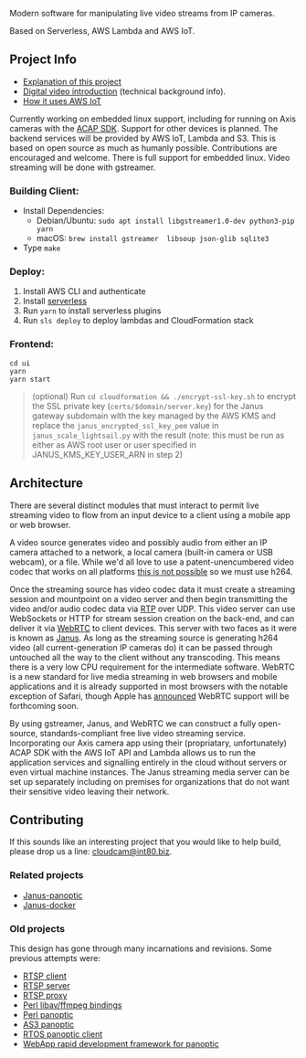 Modern software for manipulating live video streams from IP cameras.

Based on Serverless, AWS Lambda and AWS IoT.


## Project Info
* [Explanation of this project](http://spiegelmock.com/2016/03/27/diving-into-iot-development-using-aws/)
* [Digital video introduction](https://github.com/leandromoreira/digital_video_introduction) (technical background info).
* [How it uses AWS IoT](http://spiegelmock.com/2016/03/27/developing-a-cloud-based-iot-service/)

Currently working on embedded linux support, including for running on Axis cameras with the [ACAP SDK](http://www.axis.com/us/en/support/developer-support/axis-camera-application-platform). Support for other devices is planned.
The backend services will be provided by AWS IoT, Lambda and S3.
This is based on open source as much as humanly possible. Contributions are encouraged and welcome.
There is full support for embedded linux. Video streaming will be done with gstreamer.

### Building Client:
* Install Dependencies:
  * Debian/Ubuntu: `sudo apt install libgstreamer1.0-dev python3-pip yarn`
  * macOS: `brew install gstreamer  libsoup json-glib sqlite3`
* Type `make`

### Deploy:
1. Install AWS CLI and authenticate
1. Install [serverless](https://serverless.com/)
1. Run `yarn` to install serverless plugins
1. Run `sls deploy` to deploy lambdas and CloudFormation stack

### Frontend:
```
cd ui
yarn
yarn start
```

> (optional) Run `cd cloudformation && ./encrypt-ssl-key.sh` to encrypt the SSL private key (`certs/$domain/server.key`) for the Janus gateway subdomain with the key managed by the AWS KMS and replace the `janus_encrypted_ssl_key_pem` value in `janus_scale_lightsail.py` with the result (note: this must be run as either as AWS root user or user specified in JANUS_KMS_KEY_USER_ARN in step 2)


## Architecture
There are several distinct modules that must interact to permit live streaming video to flow from an input device to a client using a mobile app or web browser.

A video source generates video and possibly audio from either an IP camera attached to a network, a local camera (built-in camera or USB webcam), or a file. While we'd all love to use a patent-unencumbered video codec that works on all platforms [this is not possible](https://spiegelmock.com/2015/07/24/flash/) so we must use h264.

Once the streaming source has video codec data it must create a streaming session and mountpoint on a video server and then begin transmitting the video and/or audio codec data via [RTP](https://en.wikipedia.org/wiki/Real-time_Transport_Protocol) over UDP. This video server can use WebSockets or HTTP for stream session creation on the back-end, and can deliver it via [WebRTC](https://webrtc.org/) to client devices. This server with two faces as it were is known as [Janus](https://janus.conf.meetecho.com/). As long as the streaming source is generating h264 video (all current-generation IP cameras do) it can be passed through untouched all the way to the client without any transcoding. This means there is a very low CPU requirement for the intermediate software. WebRTC is a new standard for live media streaming in web browsers and mobile applications and it is already supported in most browsers with the notable exception of Safari, though Apple has [announced](http://www.nojitter.com/post/240171589/apple-jumps-on-the-webrtc-bandwagon) WebRTC support will be forthcoming soon.

By using gstreamer, Janus, and WebRTC we can construct a fully open-source, standards-compliant free live video streaming service. Incorporating our Axis camera app using their (propriatary, unfortunately) ACAP SDK with the AWS IoT API and Lambda allows us to run the application services and signalling entirely in the cloud without servers or even virtual machine instances. The Janus streaming media server can be set up separately including on premises for organizations that do not want their sensitive video leaving their network.


## Contributing
If this sounds like an interesting project that you would like to help build, please drop us a line: [cloudcam@int80.biz](mailto:cloudcam@int80.biz).

### Related projects
* [Janus-panoptic](https://github.com/revmischa/janus-panoptic)
* [Janus-docker](https://github.com/revmischa/docker-janus)

### Old projects
This design has gone through many incarnations and revisions. Some previous attempts were:
* [RTSP client](https://github.com/revmischa/rtsp-client)
* [RTSP server](https://github.com/revmischa/rtsp-server)
* [RTSP proxy](https://github.com/revmischa/rtsp-proxy)
* [Perl libav/ffmpeg bindings](https://github.com/revmischa/av-streamer)
* [Perl panoptic](https://github.com/revmischa/panoptic-perl)
* [AS3 panoptic](https://github.com/revmischa/as3-panoptic)
* [RTOS panoptic client](https://github.com/revmischa/keil-panoptic-client)
* [WebApp rapid development framework for panoptic](https://github.com/revmischa/rapid)
